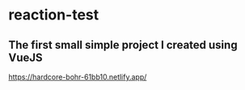 # reaction-test

## The first small simple project I created using VueJS

https://hardcore-bohr-61bb10.netlify.app/
